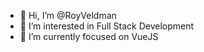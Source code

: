 - 👋 Hi, I’m @RoyVeldman
- 👀 I’m interested in Full Stack Development
- 🌱 I’m currently focused on VueJS
